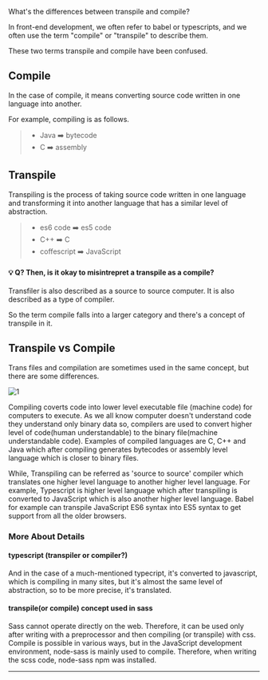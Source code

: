 What's the differences between transpile and compile?

In front-end development, we often refer to babel or typescripts, and we often use the term "compile" or "transpile" to describe them.

These two terms transpile and compile have been confused. 

## Compile
In the case of compile, it means converting source code written in one language into another.

For example, compiling is as follows.

> - Java ➡️ bytecode
> - C ➡️ assembly

## Transpile
Transpiling is the process of taking source code written in one language and transforming it into another language that has a similar level of abstraction.

> - es6 code ➡️ es5 code
> - C++ ➡️ C
> - coffescript ➡️ JavaScript


#### 💡 Q? Then, is it okay to misintrepret a transpile as a compile?  
Transfiler is also described as a source to source computer. It is also described as a type of compiler.

So the term compile falls into a larger category and there's a concept of transpile in it.

## Transpile vs Compile
Trans files and compilation are sometimes used in the same concept, but there are some differences.

![1](https://github.com/jinscodes/Blog_nextJS/assets/87598134/de930074-e0f6-4e33-8d9d-74ef906095f2)

Compiling coverts code into lower level executable file (machine code) for computers to execute. As we all know computer doesn't understand code they understand only binary data so, compilers are used to convert higher level of code(human understandable) to the binary file(machine understandable code). Examples of compiled languages are C, C++ and Java which after compiling generates bytecodes or assembly level language which is closer to binary files.

While, Transpiling can be referred as 'source to source' compiler which translates one higher level language to another higher level language. For example, Typescript is higher level language which after transpiling is converted to JavaScript which is also another higher level language. Babel for example can transpile JavaScript ES6 syntax into ES5 syntax to get support from all the older browsers.

### More About Details
#### typescript (transpiler or compiler?)
And in the case of a much-mentioned typecript, it's converted to javascript, which is compiling in many sites, but it's almost the same level of abstraction, so to be more precise, it's translated.

#### transpile(or compile) concept used in sass
Sass cannot operate directly on the web. Therefore, it can be used only after writing with a preprocessor and then compiling (or transpile) with css. Compile is possible in various ways, but in the JavaScript development environment, node-sass is mainly used to compile. Therefore, when writing the scss code, node-sass npm was installed.

---
[](https://stackoverflow.com/questions/44931479/compiling-vs-transpiling)

[](https://ideveloper2.tistory.com/166)

[](https://hashnode.com/post/compiling-vs-transpiling-cl0z2hugi0cjhj6nv6pp6a1j3)